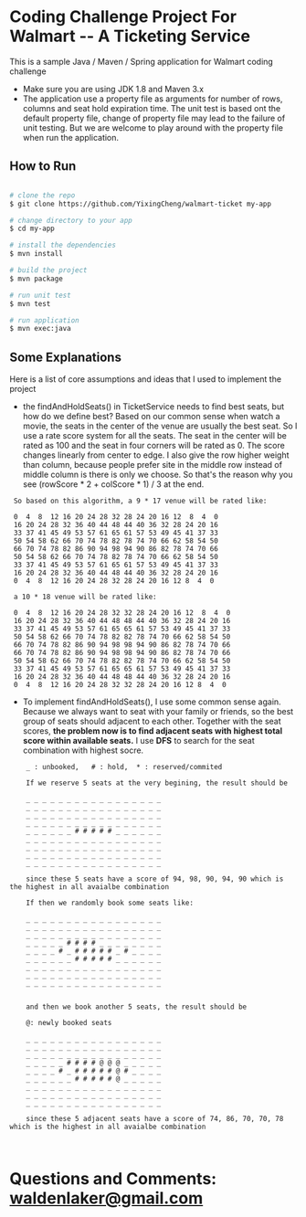 # Coding Challenge Project For Walmart -- A Ticketing Service

This is a sample Java / Maven / Spring application for Walmart coding challenge  

* Make sure you are using JDK 1.8 and Maven 3.x
* The application use a property file as arguments for number of rows, columns and seat hold expiration time.
  The unit test is based ont the default property file, change of property file may lead to the failure of unit testing.
  But we are welcome to play around with the property file when run the application. 


## How to Run 

```bash

# clone the repo
$ git clone https://github.com/YixingCheng/walmart-ticket my-app

# change directory to your app
$ cd my-app

# install the dependencies
$ mvn install

# build the project
$ mvn package

# run unit test
$ mvn test

# run application
$ mvn exec:java

```

## Some Explanations

Here is a list of core assumptions and ideas that I used to implement the project

* the findAndHoldSeats() in TicketService needs to find best seats, but how do we define best?
  Based on our common sense when watch a movie, the seats in the center of the venue are usually the best seat.
  So I use a rate score system for all the seats. The seat in the center will be rated as 100 and the seat in four corners
  will be rated as 0. The score changes linearly from center to edge. 
  I also give the row higher weight than column, because people prefer site in the middle row instead of middle column is there is
  only we choose. So that's the reason why you see (rowScore * 2 + colScore * 1) / 3 at the end.
  
 ```
  So based on this algorithm, a 9 * 17 venue will be rated like:
  
  0  4  8  12 16 20 24 28 32 28 24 20 16 12  8  4  0
  16 20 24 28 32 36 40 44 48 44 40 36 32 28 24 20 16
  33 37 41 45 49 53 57 61 65 61 57 53 49 45 41 37 33
  50 54 58 62 66 70 74 78 82 78 74 70 66 62 58 54 50
  66 70 74 78 82 86 90 94 98 94 90 86 82 78 74 70 66
  50 54 58 62 66 70 74 78 82 78 74 70 66 62 58 54 50
  33 37 41 45 49 53 57 61 65 61 57 53 49 45 41 37 33
  16 20 24 28 32 36 40 44 48 44 40 36 32 28 24 20 16
  0  4  8  12 16 20 24 28 32 28 24 20 16 12 8  4  0  
  
  a 10 * 18 venue will be rated like:
  
  0  4  8  12 16 20 24 28 32 32 28 24 20 16 12  8  4  0
  16 20 24 28 32 36 40 44 48 48 44 40 36 32 28 24 20 16
  33 37 41 45 49 53 57 61 65 65 61 57 53 49 45 41 37 33
  50 54 58 62 66 70 74 78 82 82 78 74 70 66 62 58 54 50
  66 70 74 78 82 86 90 94 98 98 94 90 86 82 78 74 70 66
  66 70 74 78 82 86 90 94 98 98 94 90 86 82 78 74 70 66
  50 54 58 62 66 70 74 78 82 82 78 74 70 66 62 58 54 50
  33 37 41 45 49 53 57 61 65 65 61 57 53 49 45 41 37 33
  16 20 24 28 32 36 40 44 48 48 44 40 36 32 28 24 20 16
  0  4  8  12 16 20 24 28 32 32 28 24 20 16 12 8  4  0
 ``` 

* To implement findAndHoldSeats(), I use some common sense again.
  Because we always want to seat with your family or friends, so the best group of seats
  should adjacent to each other. Together with the seat scores, **the problem now is to find
  adjacent seats with highest total score within available seats.**
  I use **DFS** to search for the seat combination with highest socre.
  
```
    _ : unbooked,   # : hold,  * : reserved/commited
    
    If we reserve 5 seats at the very begining, the result should be
    
    _ _ _ _ _ _ _ _ _ _ _ _ _ _ _ _ _ 
    _ _ _ _ _ _ _ _ _ _ _ _ _ _ _ _ _ 
    _ _ _ _ _ _ _ _ _ _ _ _ _ _ _ _ _ 
    _ _ _ _ _ _ _ _ _ _ _ _ _ _ _ _ _ 
    _ _ _ _ _ _ # # # # # _ _ _ _ _ _ 
    _ _ _ _ _ _ _ _ _ _ _ _ _ _ _ _ _ 
    _ _ _ _ _ _ _ _ _ _ _ _ _ _ _ _ _ 
    _ _ _ _ _ _ _ _ _ _ _ _ _ _ _ _ _ 
    _ _ _ _ _ _ _ _ _ _ _ _ _ _ _ _ _ 
    
    since these 5 seats have a score of 94, 98, 90, 94, 90 which is the highest in all avaialbe combination
    
    If then we randomly book some seats like:
    
    _ _ _ _ _ _ _ _ _ _ _ _ _ _ _ _ _ 
    _ _ _ _ _ _ _ _ _ _ _ _ _ _ _ _ _ 
    _ _ _ _ _ _ _ _ _ _ _ _ _ _ _ _ _ 
    _ _ _ _ _ # # # # _ _ _ _ _ _ _ _ 
    _ _ _ _ # _ # # # # # _ # _ _ _ _ 
    _ _ _ _ _ _ # # # # # _ _ _ _ _ _ 
    _ _ _ _ _ _ _ _ _ _ _ _ _ _ _ _ _ 
    _ _ _ _ _ _ _ _ _ _ _ _ _ _ _ _ _ 
    _ _ _ _ _ _ _ _ _ _ _ _ _ _ _ _ _ 
    

    and then we book another 5 seats, the result should be
    
    @: newly booked seats
    
    _ _ _ _ _ _ _ _ _ _ _ _ _ _ _ _ _ 
    _ _ _ _ _ _ _ _ _ _ _ _ _ _ _ _ _ 
    _ _ _ _ _ _ _ _ _ _ _ _ _ _ _ _ _ 
    _ _ _ _ _ # # # # @ @ @ _ _ _ _ _ 
    _ _ _ _ # _ # # # # # @ # _ _ _ _ 
    _ _ _ _ _ _ # # # # # @ _ _ _ _ _ 
    _ _ _ _ _ _ _ _ _ _ _ _ _ _ _ _ _ 
    _ _ _ _ _ _ _ _ _ _ _ _ _ _ _ _ _ 
    _ _ _ _ _ _ _ _ _ _ _ _ _ _ _ _ _ 
    
    since these 5 adjacent seats have a score of 74, 86, 70, 70, 78 which is the highest in all avaialbe combination
    
   
``` 

# Questions and Comments: waldenlaker@gmail.com





